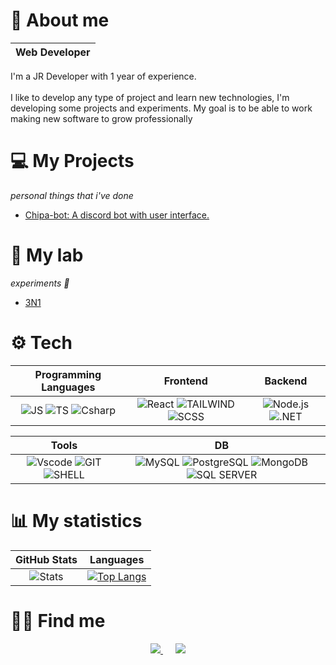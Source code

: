 # 📕 About me

| **Web Developer** |
| :---: | 

I'm a JR Developer with 1 year of experience.
<br>
<br>
I like to develop any type of project and learn new technologies, I'm developing some projects and experiments. 
My goal is to be able to work making new software to grow professionally

# 💻 My Projects
_personal things that i've done_

- [Chipa-bot: A discord bot with user interface.](https://github.com/TaCoDevs/chipa-bot)

# 🧪 My lab
_experiments 🧪_

- [3N1](https://github.com/IonCna/3N1)

# ⚙️ Tech
| **Programming Languages** | **Frontend** | **Backend** |
| :---: | :---: | :---: |
| ![JS](https://img.shields.io/badge/JavaScript-323330?style=for-the-badge&logo=JavaScript&logoColor=F7DF1E) ![TS](https://img.shields.io/badge/TypeScript-007ACC?style=for-the-badge&logo=TypeScript&logoColor=white) ![Csharp](https://img.shields.io/badge/C%23-239120?style=for-the-badge&logo=c-sharp&logoColor=white) | ![React](https://img.shields.io/badge/React-20232A?style=for-the-badge&logo=react&logoColor=61DAFB) ![TAILWIND](https://img.shields.io/badge/TAILWIND-06B6D4?style=for-the-badge&logo=TAILWINDCSS&logoColor=white) ![SCSS](https://img.shields.io/badge/Sass-CC6699?style=for-the-badge&logo=sass&logoColor=white) | ![Node.js](https://img.shields.io/badge/Node.js-339933?style=for-the-badge&logo=Node.js&logoColor=white) ![.NET](https://img.shields.io/badge/.NET-512BD4?style=for-the-badge&logo=dotnet&logoColor=white) |

| **Tools** | **DB** |
| :---: | :---: |
| ![Vscode](https://img.shields.io/badge/VSCode-0078D4?style=for-the-badge&logo=visual%20studio%20code&logoColor=white) ![GIT](https://img.shields.io/badge/GIT-E44C30?style=for-the-badge&logo=git&logoColor=white) ![SHELL](https://img.shields.io/badge/Shell_Script-121011?style=for-the-badge&logo=gnu-bash&logoColor=white) | ![MySQL](https://img.shields.io/badge/MySQL-005C84?style=for-the-badge&logo=mysql&logoColor=white) ![PostgreSQL](https://img.shields.io/badge/PostgreSQL-316192?style=for-the-badge&logo=postgresql&logoColor=white) ![MongoDB](https://img.shields.io/badge/MongoDB-4EA94B?style=for-the-badge&logo=mongodb&logoColor=white) ![SQL SERVER](https://img.shields.io/badge/SQLSERVER-CC2927?style=for-the-badge&logo=microsoft-sql-server&logoColor=white) |

# 📊 My statistics

| **GitHub Stats** | **Languages** |
| :---: | :---: |
| ![Stats](https://github-readme-stats.vercel.app/api?username=IonCna&show_icons=true&theme=dark) |  [![Top Langs](https://github-readme-stats.vercel.app/api/top-langs/?username=IonCna&layout=compact&theme=dark)](https://github.com/anuraghazra/github-readme-stats) |

# 🧑‍💻 Find me

<div style="text-align: center;">
<a style="margin: 10px" href="https://www.linkedin.com/in/max-alejandro-flores-rodríguez-b04072250/">
<img src="https://img.shields.io/badge/linkedin-0A66C2?style=for-the-badge&logo=linkedin&logoColor=white">
</a> <a style="margin: 10px;" href="https://profile.indeed.com/?hl=es_MX&co=MX&from=gnav-homepage&_ga=2.49378150.1395120740.1696186082-43436433.1695273190">
<img src="https://img.shields.io/badge/indeed-003A9B?style=for-the-badge&logo=indeed&logoColor=white">
</a>
</div>

<!--- Grande chipa --->
